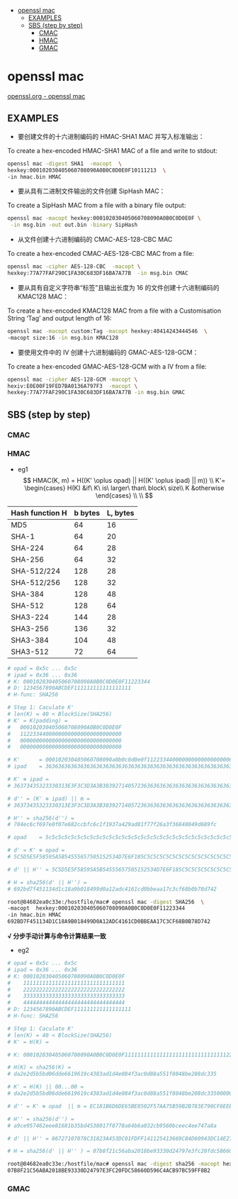 

<!-- @import "[TOC]" {cmd="toc" depthFrom=1 depthTo=6 orderedList=false} -->

<!-- code_chunk_output -->

- [openssl mac](#openssl-mac)
  - [EXAMPLES](#examples)
  - [SBS (step by step)](#sbs-step-by-step)
    - [CMAC](#cmac)
    - [HMAC](#hmac)
    - [GMAC](#gmac)

<!-- /code_chunk_output -->

# openssl mac

[openssl.org - openssl mac](https://www.openssl.org/docs/man3.0/man1/openssl-mac.html)

## EXAMPLES

- 要创建文件的十六进制编码的 HMAC-SHA1 MAC 并写入标准输出：

To create a hex-encoded HMAC-SHA1 MAC of a file and write to stdout:  

```bash
openssl mac -digest SHA1  -macopt  \
hexkey:000102030405060708090A0B0C0D0E0F10111213  \
-in hmac.bin HMAC
```

- 要从具有二进制文件输出的文件创建 SipHash MAC：

To create a SipHash MAC from a file with a binary file output:  

```bash
openssl mac -macopt hexkey:000102030405060708090A0B0C0D0E0F \
 -in msg.bin -out out.bin -binary SipHash
```

- 从文件创建十六进制编码的 CMAC-AES-128-CBC MAC

To create a hex-encoded CMAC-AES-128-CBC MAC from a file:

```bash
openssl mac -cipher AES-128-CBC  -macopt \
hexkey:77A77FAF290C1FA30C683DF16BA7A77B  -in msg.bin CMAC
```

- 要从具有自定义字符串“标签”且输出长度为 16 的文件创建十六进制编码的 KMAC128 MAC：

To create a hex-encoded KMAC128 MAC from a file with a Customisation String ‘Tag’ and output length of 16:  

```bash
openssl mac -macopt custom:Tag -macopt hexkey:40414243444546  \
-macopt size:16 -in msg.bin KMAC128
```

- 要使用文件中的 IV 创建十六进制编码的 GMAC-AES-128-GCM：

To create a hex-encoded GMAC-AES-128-GCM with a IV from a file:  

```bash
openssl mac -cipher AES-128-GCM -macopt \
hexiv:E0E00F19FED7BA0136A797F3  -macopt \
hexkey:77A77FAF290C1FA30C683DF16BA7A77B -in msg.bin GMAC
```

## SBS (step by step)

### CMAC

### HMAC

- eg1
$$
HMAC(K, m) = H((K' \oplus opad) || H((K' \oplus ipad) || m))  \\
K'= \begin{cases}
H(K) &if\ K\ is\ larger\ than\ block\ size\\
K    &otherwise
\end{cases} \\
\\
$$

| Hash function H | b bytes  | L, bytes |
|-----------------|----------|----------|
| MD5             | 64       | 16       |
| SHA-1           | 64       | 20       |
| SHA-224         | 64       | 28       |
| SHA-256         | 64       | 32       |
| SHA-512/224     | 128      | 28       |
| SHA-512/256     | 128      | 32       |
| SHA-384         | 128      | 48       |
| SHA-512         | 128      | 64       |
| SHA3-224        | 144      | 28       |
| SHA3-256        | 136      | 32       |
| SHA3-384        | 104      | 48       |
| SHA3-512        | 72       | 64       |

```bash
# opad = 0x5c ... 0x5c
# ipad = 0x36 ... 0x36
# K: 000102030405060708090A0B0C0D0E0F11223344
# D: 1234567890ABCDEF111111111111111111
# H-func: SHA256

# Step 1: Caculate K' 
# len(K) = 40 < BlockSize(SHA256)
# K' = K(padding) = 
#   000102030405060708090A0B0C0D0E0F
#   11223344000000000000000000000000
#   00000000000000000000000000000000
#   00000000000000000000000000000000
```

```bash
# K'      = 000102030405060708090a0b0c0d0e0f112233440000000000000000000000000000000000000000000000000000000000000000000000000000000000000000
# ipad    = 36363636363636363636363636363636363636363636363636363636363636363636363636363636363636363636363636363636363636363636363636363636

# K' ⊕ ipad = 
# 36373435323330313E3F3C3D3A3B3839271405723636363636363636363636363636363636363636363636363636363636363636363636363636363636363636

# d'' = (K' ⊕ ipad) || m =
# 36373435323330313E3F3C3D3A3B38392714057236363636363636363636363636363636363636363636363636363636363636363636363636363636363636361234567890ABCDEF111111111111111111

# H'' = sha256(d'') = 
# 704ec6cf697e0f07e682ccbfc6c1f1937a429ad81f77f26a3f36848049d689fc

# opad    = 5c5c5c5c5c5c5c5c5c5c5c5c5c5c5c5c5c5c5c5c5c5c5c5c5c5c5c5c5c5c5c5c5c5c5c5c5c5c5c5c5c5c5c5c5c5c5c5c5c5c5c5c5c5c5c5c5c5c5c5c5c5c5c5c

# d' = K' ⊕ opad =
# 5C5D5E5F58595A5B54555657505152534D7E6F185C5C5C5C5C5C5C5C5C5C5C5C5C5C5C5C5C5C5C5C5C5C5C5C5C5C5C5C5C5C5C5C5C5C5C5C5C5C5C5C5C5C5C5C

# d' || H'' = 5C5D5E5F58595A5B54555657505152534D7E6F185C5C5C5C5C5C5C5C5C5C5C5C5C5C5C5C5C5C5C5C5C5C5C5C5C5C5C5C5C5C5C5C5C5C5C5C5C5C5C5C5C5C5C5C704ec6cf697e0f07e682ccbfc6c1f1937a429ad81f77f26a3f36848049d689fc

# H = sha256(d' || H'') = 
# 692bd7f451134d1c18a9b018499d0a12adc4161cd0bbeaa17c3cf68b0b78d742
```

```bash
root@84682ea0c33e:/hostfile/mac# openssl mac -digest SHA256  \
-macopt  hexkey:000102030405060708090A0B0C0D0E0F11223344  
-in hmac.bin HMAC
692BD7F451134D1C18A9B018499D0A12ADC4161CD0BBEAA17C3CF68B0B78D742
```

**√ 分步手动计算与命令计算结果一致**

- eg2

```bash
# opad = 0x5c ... 0x5c
# ipad = 0x36 ... 0x36
# K: 000102030405060708090A0B0C0D0E0F
#    11111111111111111111111111111111
#    22222222222222222222222222222222
#    33333333333333333333333333333333
#    44444444444444444444444444444444
# D: 1234567890ABCDEF111111111111111111
# H-func: SHA256

# Step 1: Caculate K' 
# len(K) = 40 < BlockSize(SHA256)
# K' = H(K) = 
```

```bash
# K: 000102030405060708090A0B0C0D0E0F11111111111111111111111111111111222222222222222222222222222222223333333333333333333333333333333344444444444444444444444444444444

# H(K) = sha256(K) =
# da2e2d5b5bd06dde6619619c4383ad1d4e084f3ac0d88a551f8048be208dc335

# K' = H(K) || 00...00 =
# da2e2d5b5bd06dde6619619c4383ad1d4e084f3ac0d88a551f8048be208dc3350000000000000000000000000000000000000000000000000000000000000000

# d'' = K' ⊕ opad  || m = EC181B6D6DE65BE8502F57AA75B59B2B783E790CF6EEBC6329B67E8816BBF50336363636363636363636363636363636363636363636363636363636363636361234567890ABCDEF111111111111111111

# H'' = sha256(d'') = 
# a9ce957462eee81681b35bd4538017f8778a64b6a032cb9560bceec4ee747a8a

# d' || H'' = 86727107078C31823A453DC01FDFF141125413669C84D60943DC14E27CD19F695C5C5C5C5C5C5C5C5C5C5C5C5C5C5C5C5C5C5C5C5C5C5C5C5C5C5C5C5C5C5C5Ca9ce957462eee81681b35bd4538017f8778a64b6a032cb9560bceec4ee747a8a

# H = sha256(d' || H'' ) = 07b8f21c56aba2018be93330d24797e3fc20fdc58660d596c4acb97bc59ff8b2
```

```bash
root@84682ea0c33e:/hostfile/mac# openssl mac -digest sha256 -macopt hexkey:000102030405060708090A0B0C0D0E0F11111111111111111111111111111111222222222222222222222222222222223333333333333333333333333333333344444444444444444444444444444444 -in hmac.bin HMAC
07B8F21C56ABA2018BE93330D24797E3FC20FDC58660D596C4ACB97BC59FF8B2
```

### GMAC
